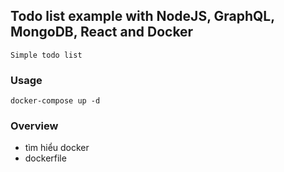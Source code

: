## Todo list example with NodeJS, GraphQL, MongoDB, React and Docker

    Simple todo list

### Usage

    docker-compose up -d

### Overview
- tìm hiểu docker
- dockerfile
